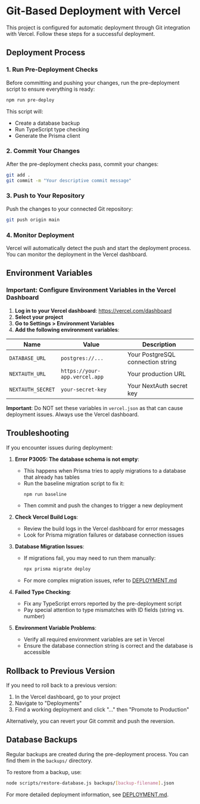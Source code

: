 # Git-Based Deployment with Vercel

This project is configured for automatic deployment through Git integration with Vercel. Follow these steps for a successful deployment.

## Deployment Process

### 1. Run Pre-Deployment Checks

Before committing and pushing your changes, run the pre-deployment script to ensure everything is ready:

```bash
npm run pre-deploy
```

This script will:
- Create a database backup
- Run TypeScript type checking
- Generate the Prisma client

### 2. Commit Your Changes

After the pre-deployment checks pass, commit your changes:

```bash
git add .
git commit -m "Your descriptive commit message"
```

### 3. Push to Your Repository

Push the changes to your connected Git repository:

```bash
git push origin main
```

### 4. Monitor Deployment

Vercel will automatically detect the push and start the deployment process. You can monitor the deployment in the Vercel dashboard.

## Environment Variables

### Important: Configure Environment Variables in the Vercel Dashboard

1. **Log in to your Vercel dashboard**: https://vercel.com/dashboard
2. **Select your project**
3. **Go to Settings > Environment Variables**
4. **Add the following environment variables**:

| Name | Value | Description |
|------|-------|-------------|
| `DATABASE_URL` | `postgres://...` | Your PostgreSQL connection string |
| `NEXTAUTH_URL` | `https://your-app.vercel.app` | Your production URL |
| `NEXTAUTH_SECRET` | `your-secret-key` | Your NextAuth secret key |

**Important**: Do NOT set these variables in `vercel.json` as that can cause deployment issues. Always use the Vercel dashboard.

## Troubleshooting

If you encounter issues during deployment:

1. **Error P3005: The database schema is not empty**:
   - This happens when Prisma tries to apply migrations to a database that already has tables
   - Run the baseline migration script to fix it:
     ```bash
     npm run baseline
     ```
   - Then commit and push the changes to trigger a new deployment

2. **Check Vercel Build Logs**:
   - Review the build logs in the Vercel dashboard for error messages
   - Look for Prisma migration failures or database connection issues

3. **Database Migration Issues**:
   - If migrations fail, you may need to run them manually:
     ```bash
     npx prisma migrate deploy
     ```
   - For more complex migration issues, refer to [DEPLOYMENT.md](./DEPLOYMENT.md)

4. **Failed Type Checking**:
   - Fix any TypeScript errors reported by the pre-deployment script
   - Pay special attention to type mismatches with ID fields (string vs. number)

5. **Environment Variable Problems**:
   - Verify all required environment variables are set in Vercel
   - Ensure the database connection string is correct and the database is accessible

## Rollback to Previous Version

If you need to roll back to a previous version:

1. In the Vercel dashboard, go to your project
2. Navigate to "Deployments"
3. Find a working deployment and click "..." then "Promote to Production"

Alternatively, you can revert your Git commit and push the reversion.

## Database Backups

Regular backups are created during the pre-deployment process. You can find them in the `backups/` directory.

To restore from a backup, use:

```bash
node scripts/restore-database.js backups/[backup-filename].json
```

For more detailed deployment information, see [DEPLOYMENT.md](./DEPLOYMENT.md).
